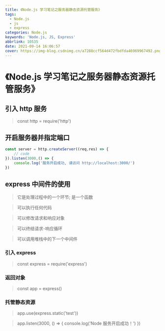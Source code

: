 ```yaml
---
title: 《Node.js 学习笔记之服务器静态资源托管服务》
tags:
  - Node.js
  - js
  - express
categories: Node.js
keywords: 'Node.js, JS, Express'
abbrlink: 10535
date: 2021-09-14 16:06:57
cover: https://img-blog.csdnimg.cn/a7288ccf564d472fbdfda46969967492.png
---
```


# 《Node.js 学习笔记之服务器静态资源托管服务》

## 引入 http 服务

> const http = require('http')

## 开启服务器并指定端口

```Node.js
const server = http.createServer((req,res) => {
	// code 
}).listen(3000,() => {
	console.log('服务开启成功, 请访问 http://localhost:3000/')
})
```

## express 中间件的使用

> 它是处理过程中的一个环节; 是一个函数

> 可以执行任何代码

> 可以修改请求和响应对象

> 可以终结请求-响应循环

> 可以调用堆栈中的下一个中间件

### 引入 express

> const express = require('express')

### 返回对象

> const app = express()

### 托管静态资源

> app.use(express.static('test'))

> app.listen(3000, () => {
    console.log('Node 服务开启成功！')
})